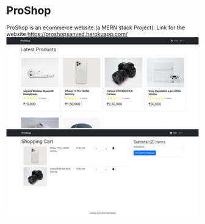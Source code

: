 # ProShop
ProShop is an ecommerce website (a MERN stack Project).
Link for the website https://proshopsanved.herokuapp.com/
![Screenshot](frontend/public/images/proshopss.png)
![Screenshot](frontend/public/images/shopingcartss.png)
